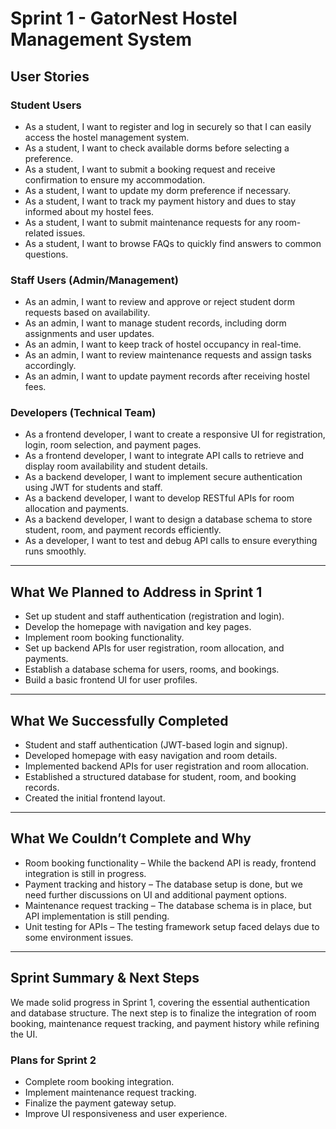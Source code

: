 # Sprint 1 - GatorNest Hostel Management System

## User Stories

### Student Users
- As a student, I want to register and log in securely so that I can easily access the hostel management system.
- As a student, I want to check available dorms before selecting a preference.
- As a student, I want to submit a booking request and receive confirmation to ensure my accommodation.
- As a student, I want to update my dorm preference if necessary.
- As a student, I want to track my payment history and dues to stay informed about my hostel fees.
- As a student, I want to submit maintenance requests for any room-related issues.
- As a student, I want to browse FAQs to quickly find answers to common questions.

### Staff Users (Admin/Management)
- As an admin, I want to review and approve or reject student dorm requests based on availability.
- As an admin, I want to manage student records, including dorm assignments and user updates.
- As an admin, I want to keep track of hostel occupancy in real-time.
- As an admin, I want to review maintenance requests and assign tasks accordingly.
- As an admin, I want to update payment records after receiving hostel fees.

### Developers (Technical Team)
- As a frontend developer, I want to create a responsive UI for registration, login, room selection, and payment pages.
- As a frontend developer, I want to integrate API calls to retrieve and display room availability and student details.
- As a backend developer, I want to implement secure authentication using JWT for students and staff.
- As a backend developer, I want to develop RESTful APIs for room allocation and payments.
- As a backend developer, I want to design a database schema to store student, room, and payment records efficiently.
- As a developer, I want to test and debug API calls to ensure everything runs smoothly.

---

## What We Planned to Address in Sprint 1
- Set up student and staff authentication (registration and login).
- Develop the homepage with navigation and key pages.
- Implement room booking functionality.
- Set up backend APIs for user registration, room allocation, and payments.
- Establish a database schema for users, rooms, and bookings.
- Build a basic frontend UI for user profiles.

---

## What We Successfully Completed
- Student and staff authentication (JWT-based login and signup).
- Developed homepage with easy navigation and room details.
- Implemented backend APIs for user registration and room allocation.
- Established a structured database for student, room, and booking records.
- Created the initial frontend layout.

---

## What We Couldn’t Complete and Why
- Room booking functionality – While the backend API is ready, frontend integration is still in progress.
- Payment tracking and history – The database setup is done, but we need further discussions on UI and additional payment options.
- Maintenance request tracking – The database schema is in place, but API implementation is still pending.
- Unit testing for APIs – The testing framework setup faced delays due to some environment issues.

---

## Sprint Summary & Next Steps
We made solid progress in Sprint 1, covering the essential authentication and database structure. The next step is to finalize the integration of room booking, maintenance request tracking, and payment history while refining the UI.

### Plans for Sprint 2
- Complete room booking integration.
- Implement maintenance request tracking.
- Finalize the payment gateway setup.
- Improve UI responsiveness and user experience.

